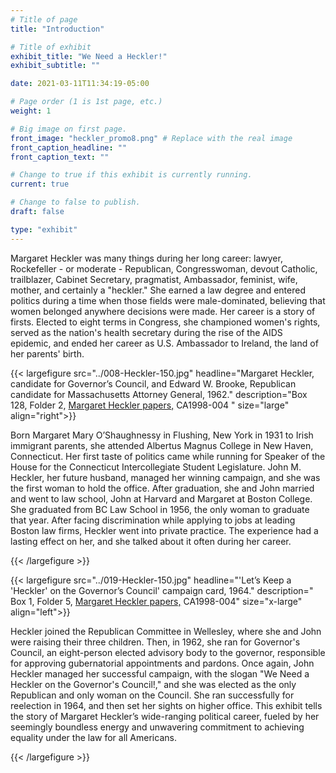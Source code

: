 ```yaml
---
# Title of page
title: "Introduction"

# Title of exhibit
exhibit_title: "We Need a Heckler!"
exhibit_subtitle: ""

date: 2021-03-11T11:34:19-05:00

# Page order (1 is 1st page, etc.)
weight: 1 

# Big image on first page.
front_image: "heckler_promo8.png" # Replace with the real image
front_caption_headline: ""
front_caption_text: ""

# Change to true if this exhibit is currently running.
current: true

# Change to false to publish.
draft: false

type: "exhibit"
---
```


Margaret Heckler was many things during her long career: lawyer, Rockefeller - or moderate -  Republican, Congresswoman, devout Catholic, trailblazer, Cabinet Secretary, pragmatist, Ambassador, feminist, wife, mother, and certainly a "heckler." She earned a law degree and entered politics during a time when those fields were male-dominated, believing that women belonged anywhere decisions were made. Her career is a story of firsts. Elected to eight terms in Congress, she championed women's rights, served as the nation's health secretary during the rise of the AIDS epidemic, and ended her career as U.S. Ambassador to Ireland, the land of her parents' birth.

{{< largefigure src="../008-Heckler-150.jpg"
                headline="Margaret Heckler, candidate for Governor’s Council, and Edward W. Brooke, Republican candidate for Massachusetts Attorney General, 1962."
                description="Box 128, Folder 2, [Margaret Heckler papers,](https://bc-primo.hosted.exlibrisgroup.com/permalink/f/l6ucgu/ALMA-BC21361016800001021) CA1998-004 "
                size="large"
					align="right">}}
				

Born Margaret Mary O’Shaughnessy in Flushing, New York in 1931 to Irish immigrant parents, she attended Albertus Magnus College in New Haven, Connecticut. Her first taste of politics came while running for Speaker of the House for the Connecticut Intercollegiate Student Legislature. John M. Heckler, her future husband, managed her winning campaign, and she was the first woman to hold the office. After graduation, she and John married and went to law school, John at Harvard and Margaret at Boston College. She graduated from BC Law School in 1956, the only woman to graduate that year. After facing discrimination while applying to jobs at leading Boston law firms, Heckler went into private practice. The experience had a lasting effect on her, and she talked about it often during her career.

{{< /largefigure >}}

{{< largefigure src="../019-Heckler-150.jpg"
                headline="'Let’s Keep a 'Heckler' on the Governor’s Council' campaign card, 1964."
                description=" Box 1, Folder 5, [Margaret Heckler papers,](https://bc-primo.hosted.exlibrisgroup.com/permalink/f/l6ucgu/ALMA-BC21361016800001021) CA1998-004"
                size="x-large"
					align="left">}}
				

 
Heckler joined the Republican Committee in Wellesley, where she and John were raising their three children. Then, in 1962, she ran for Governor's Council, an eight-person elected advisory body to the governor, responsible for approving gubernatorial appointments and pardons. Once again, John Heckler managed her successful campaign, with the slogan "We Need a Heckler on the Governor's Council!," and she was elected as the only Republican and only woman on the Council. She ran successfully for reelection in 1964, and then set her sights on higher office. This exhibit tells the story of Margaret Heckler’s wide-ranging political career, fueled by her seemingly boundless energy and unwavering commitment to achieving equality under the law for all Americans.

{{< /largefigure >}}
